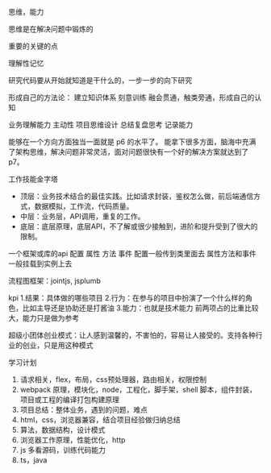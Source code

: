 思维，能力

思维是在解决问题中锻炼的

重要的关键的点

理解性记忆

研究代码要从开始就知道是干什么的，一步一步的向下研究

形成自己的方法论：
建立知识体系
刻意训练
融会贯通，触类旁通，形成自己的认知

业务理解能力
主动性
项目思维设计
总结复盘思考
记录能力

能够在一个方向方面独当一面就是 p6 的水平了。
能拿下很多方面，脑海中充满了架构思维，解决问题非常灵活，面对问题很快有一个好的解决方案就达到了p7。

工作技能金字塔

* 顶层：业务技术结合的最佳实践。比如请求封装，鉴权怎么做，前后端通信方式，数据模拟，工作流，代码质量。
* 中层：业务层，API调用，重复的工作。
* 底层：底层原理，底层API，不了解或很少接触到，进阶和提升受到了很大的限制。

一个框架或库的api
配置
属性
方法
事件
配置一般传到类里面去
属性方法和事件一般挂载到实例上去

流程图框架：jointjs, jsplumb

kpi
1.结果：具体做的哪些项目
2.行为：在参与的项目中扮演了一个什么样的角色，比如主导还是协助还是打酱油
3.能力：也就是技术能力
前两项占的比重比较大，能力只是做为参考

超级小团体创业模式：让人感到温馨的，不害怕的，容易让人接受的。支持各种行业的创业，只是用这种模式

学习计划

1. 请求相关，flex，布局，css预处理器，路由相关，权限控制
2. webpack 原理，模块化，node，工程化，脚手架，shell 脚本，组件封装，项目或工程的编译打包构建原理
3. 项目总结：整体业务，遇到的问题，难点
4. html，css，浏览器兼容，结合项目经验做归纳总结
5. 算法，数据结构，设计模式
6. 浏览器工作原理，性能优化，http
7. js 多看源码，训练代码能力
8. ts，java
